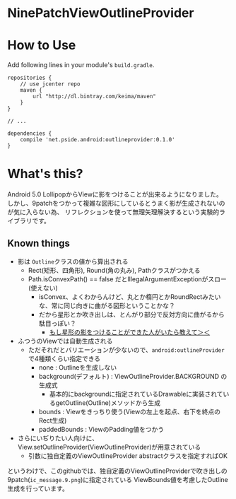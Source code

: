 NinePatchViewOutlineProvider
=======================

# How to Use

Add following lines in your module's `build.gradle`.

```
repositories {
    // use jcenter repo
    maven {
        url "http://dl.bintray.com/keima/maven"
    }
}

// ...

dependencies {
    compile 'net.pside.android:outlineprovider:0.1.0'
}
```

# What's this?

Android 5.0 LollipopからViewに影をつけることが出来るようになりました。
しかし、9patchをつかって複雑な図形にしているとうまく影が生成されないのが気に入らない為、
リフレクションを使って無理矢理解決するという実験的ライブラリです。

## Known things

- 影は `Outline`クラスの値から算出される
  - Rect(矩形、四角形), Round(角の丸み), Pathクラスがつかえる
  - Path.isConvexPath() == false だとIllegalArgumentExceptionがスロー(使えない)
    - isConvex、よくわからんけど、丸とか楕円とかRoundRectみたいな、常に同じ向きに曲がる図形ということかな？
    - だから星形とか吹き出しは、とんがり部分で反対方向に曲がるから駄目っぽい？
      - <u>もし星形の影をつけることができた人がいたら教えて＞＜</u>
- ふつうのViewでは自動生成される
  - ただそれだとバリエーションが少ないので、`android:outlineProvider`で4種類くらい指定できる
    - none : Outlineを生成しない
    - background(デフォルト) : ViewOutlineProvider.BACKGROUND の生成式
      - 基本的にbackgroundに指定されているDrawableに実装されているgetOutline(Outline)メソッドから生成
    - bounds : Viewをきっちり使う(Viewの左上を起点、右下を終点のRect生成)
    - paddedBounds : ViewのPadding値をつかう
- さらにいぢりたい人向けに、View.setOutlineProvider(ViewOutlineProvider)が用意されている
  - 引数に独自定義のViewOutlineProvider abstractクラスを指定すればOK

というわけで、このgithubでは、独自定義のViewOutlineProviderで吹き出しの9patch(`ic_message.9.png`)に指定されている
ViewBounds値を考慮したOutline生成を行っています。

 
